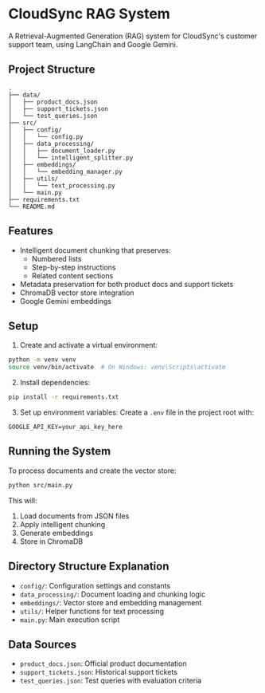 # CloudSync RAG System

A Retrieval-Augmented Generation (RAG) system for CloudSync's customer support team, using LangChain and Google Gemini.

## Project Structure

```
.
├── data/
│   ├── product_docs.json
│   ├── support_tickets.json
│   └── test_queries.json
├── src/
│   ├── config/
│   │   └── config.py
│   ├── data_processing/
│   │   ├── document_loader.py
│   │   └── intelligent_splitter.py
│   ├── embeddings/
│   │   └── embedding_manager.py
│   ├── utils/
│   │   └── text_processing.py
│   └── main.py
├── requirements.txt
└── README.md
```

## Features

- Intelligent document chunking that preserves:
  - Numbered lists
  - Step-by-step instructions
  - Related content sections
- Metadata preservation for both product docs and support tickets
- ChromaDB vector store integration
- Google Gemini embeddings

## Setup

1. Create and activate a virtual environment:
```bash
python -m venv venv
source venv/bin/activate  # On Windows: venv\Scripts\activate
```

2. Install dependencies:
```bash
pip install -r requirements.txt
```

3. Set up environment variables:
Create a `.env` file in the project root with:
```
GOOGLE_API_KEY=your_api_key_here
```

## Running the System

To process documents and create the vector store:

```bash
python src/main.py
```

This will:
1. Load documents from JSON files
2. Apply intelligent chunking
3. Generate embeddings
4. Store in ChromaDB

## Directory Structure Explanation

- `config/`: Configuration settings and constants
- `data_processing/`: Document loading and chunking logic
- `embeddings/`: Vector store and embedding management
- `utils/`: Helper functions for text processing
- `main.py`: Main execution script

## Data Sources

- `product_docs.json`: Official product documentation
- `support_tickets.json`: Historical support tickets
- `test_queries.json`: Test queries with evaluation criteria 